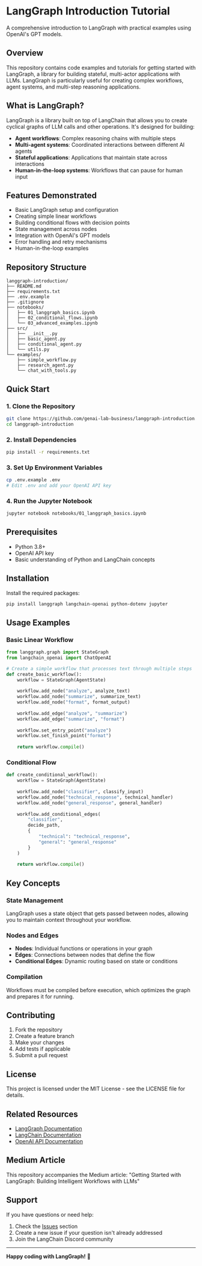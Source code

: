 # LangGraph Introduction Tutorial

A comprehensive introduction to LangGraph with practical examples using OpenAI's GPT models.

## Overview

This repository contains code examples and tutorials for getting started with LangGraph, a library for building stateful, multi-actor applications with LLMs. LangGraph is particularly useful for creating complex workflows, agent systems, and multi-step reasoning applications.

## What is LangGraph?

LangGraph is a library built on top of LangChain that allows you to create cyclical graphs of LLM calls and other operations. It's designed for building:

- **Agent workflows**: Complex reasoning chains with multiple steps
- **Multi-agent systems**: Coordinated interactions between different AI agents
- **Stateful applications**: Applications that maintain state across interactions
- **Human-in-the-loop systems**: Workflows that can pause for human input

## Features Demonstrated

- Basic LangGraph setup and configuration
- Creating simple linear workflows
- Building conditional flows with decision points
- State management across nodes
- Integration with OpenAI's GPT models
- Error handling and retry mechanisms
- Human-in-the-loop examples

## Repository Structure

```
langgraph-introduction/
├── README.md
├── requirements.txt
├── .env.example
├── .gitignore
├── notebooks/
│   ├── 01_langgraph_basics.ipynb
│   ├── 02_conditional_flows.ipynb
│   └── 03_advanced_examples.ipynb
├── src/
│   ├── __init__.py
│   ├── basic_agent.py
│   ├── conditional_agent.py
│   └── utils.py
└── examples/
    ├── simple_workflow.py
    ├── research_agent.py
    └── chat_with_tools.py
```

## Quick Start

### 1. Clone the Repository

```bash
git clone https://github.com/genai-lab-business/langgraph-introduction.git
cd langgraph-introduction
```

### 2. Install Dependencies

```bash
pip install -r requirements.txt
```

### 3. Set Up Environment Variables

```bash
cp .env.example .env
# Edit .env and add your OpenAI API key
```

### 4. Run the Jupyter Notebook

```bash
jupyter notebook notebooks/01_langgraph_basics.ipynb
```

## Prerequisites

- Python 3.8+
- OpenAI API key
- Basic understanding of Python and LangChain concepts

## Installation

Install the required packages:

```bash
pip install langgraph langchain-openai python-dotenv jupyter
```

## Usage Examples

### Basic Linear Workflow

```python
from langgraph.graph import StateGraph
from langchain_openai import ChatOpenAI

# Create a simple workflow that processes text through multiple steps
def create_basic_workflow():
    workflow = StateGraph(AgentState)
    
    workflow.add_node("analyze", analyze_text)
    workflow.add_node("summarize", summarize_text)
    workflow.add_node("format", format_output)
    
    workflow.add_edge("analyze", "summarize")
    workflow.add_edge("summarize", "format")
    
    workflow.set_entry_point("analyze")
    workflow.set_finish_point("format")
    
    return workflow.compile()
```

### Conditional Flow

```python
def create_conditional_workflow():
    workflow = StateGraph(AgentState)
    
    workflow.add_node("classifier", classify_input)
    workflow.add_node("technical_response", technical_handler)
    workflow.add_node("general_response", general_handler)
    
    workflow.add_conditional_edges(
        "classifier",
        decide_path,
        {
            "technical": "technical_response",
            "general": "general_response"
        }
    )
    
    return workflow.compile()
```

## Key Concepts

### State Management
LangGraph uses a state object that gets passed between nodes, allowing you to maintain context throughout your workflow.

### Nodes and Edges
- **Nodes**: Individual functions or operations in your graph
- **Edges**: Connections between nodes that define the flow
- **Conditional Edges**: Dynamic routing based on state or conditions

### Compilation
Workflows must be compiled before execution, which optimizes the graph and prepares it for running.

## Contributing

1. Fork the repository
2. Create a feature branch
3. Make your changes
4. Add tests if applicable
5. Submit a pull request

## License

This project is licensed under the MIT License - see the LICENSE file for details.

## Related Resources

- [LangGraph Documentation](https://langchain-ai.github.io/langgraph/)
- [LangChain Documentation](https://docs.langchain.com/)
- [OpenAI API Documentation](https://platform.openai.com/docs/)

## Medium Article

This repository accompanies the Medium article: "Getting Started with LangGraph: Building Intelligent Workflows with LLMs"

## Support

If you have questions or need help:
1. Check the [Issues](https://github.com/genai-lab-business/langgraph-introduction/issues) section
2. Create a new issue if your question isn't already addressed
3. Join the LangChain Discord community

---

**Happy coding with LangGraph!** 🚀
